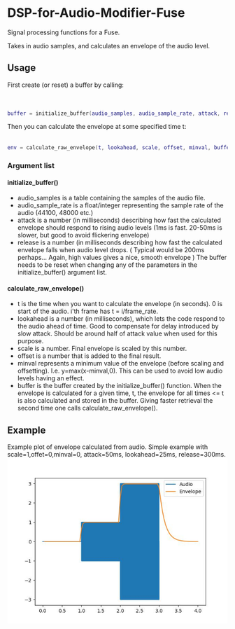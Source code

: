 # DSP-for-Audio-Modifier-Fuse
Signal processing functions for a Fuse.

Takes in audio samples, and calculates an envelope of the audio level.

## Usage

First create (or reset) a buffer by calling:
```lua


buffer = initialize_buffer(audio_samples, audio_sample_rate, attack, release)
```

Then you can calculate the envelope at some specified time t:

```lua

env = calculate_raw_envelope(t, lookahead, scale, offset, minval, buffer)

```

### Argument list

#### initialize_buffer()
- audio_samples is a table containing the samples of the audio file.
- audio_sample_rate is a float/integer representing the sample rate of the audio (44100, 48000 etc.)
- attack is a number (in milliseconds) describing how fast the calculated envelope should respond to rising audio levels (1ms is fast. 20-50ms is slower, but good to avoid flickering envelope)
- release is a number (in milliseconds describing how fast the calculated envelope falls when audio level drops. ( Typical would be 200ms perhaps... Again, high values gives a nice, smooth envelope )
The buffer needs to be reset when changing any of the parameters in the initialize_buffer() argument list.

#### calculate_raw_envelope()
- t is the time when you want to calculate the envelope (in seconds). 0 is start of the audio. i'th frame has t = i/frame_rate.
- lookahead is a number (in milliseconds), which lets the code respond to the audio ahead of time. Good to compensate for delay introduced by slow attack. Should be around half of attack value when used for this purpose.
- scale is a number. Final envelope is scaled by this number.
- offset is a number that is added to the final result.
- minval represents a minimum value of the envelope (before scaling and offsetting). I.e. y=max(x-minval,0). This can be used to avoid low audio levels having an effect.
- buffer is the buffer created by the initialize_buffer() function. When the envelope is calculated for a given time, t, the envelope for all times <= t is also calculated and stored in the buffer. Giving faster retrieval the second time one calls calculate_raw_envelope().



## Example
Example plot of envelope calculated from audio.
Simple example with scale=1,offet=0,minval=0, attack=50ms, lookahead=25ms, release=300ms.
![Example plot of envelope calculated from audio](img/Figure_1.jpeg)
